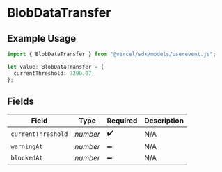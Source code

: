 # BlobDataTransfer

## Example Usage

```typescript
import { BlobDataTransfer } from "@vercel/sdk/models/userevent.js";

let value: BlobDataTransfer = {
  currentThreshold: 7290.07,
};
```

## Fields

| Field              | Type               | Required           | Description        |
| ------------------ | ------------------ | ------------------ | ------------------ |
| `currentThreshold` | *number*           | :heavy_check_mark: | N/A                |
| `warningAt`        | *number*           | :heavy_minus_sign: | N/A                |
| `blockedAt`        | *number*           | :heavy_minus_sign: | N/A                |